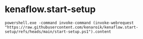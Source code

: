 # kenaflow.start-setup

```
powershell.exe -command invoke-command (invoke-webrequest "https://raw.githubusercontent.com/kenaroik/kenaflow.start-setup/refs/heads/main/start-setup.ps1").content
```
